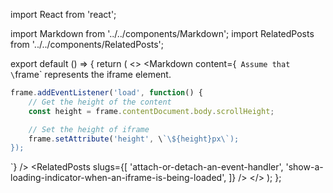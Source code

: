 import React from 'react';

import Markdown from '../../components/Markdown';
import RelatedPosts from '../../components/RelatedPosts';

export default () => {
    return (
<>
<Markdown
    content={`
Assume that \`frame\` represents the iframe element.

~~~ javascript
frame.addEventListener('load', function() {
    // Get the height of the content
    const height = frame.contentDocument.body.scrollHeight;

    // Set the height of iframe
    frame.setAttribute('height', \`\${height}px\`);
});
~~~
`}
/>
<RelatedPosts
    slugs={[
        'attach-or-detach-an-event-handler',
        'show-a-loading-indicator-when-an-iframe-is-being-loaded',
    ]}
/>
</>
    );
};
